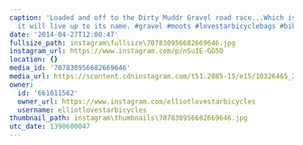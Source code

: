 ```yaml
---
caption: 'Loaded and off to the Dirty Muddr Gravel road race...Which is looking like
  it will live up to its name. #gravel #moots #lovestarbicyclebags #bikechi'
date: '2014-04-27T12:00:47'
fullsize_path: instagram\fullsize\707830956682669646.jpg
instagram_url: https://www.instagram.com/p/nSuIE-GG5O
location: {}
media_id: '707830956682669646'
media_url: https://scontent.cdninstagram.com/t51.2885-15/e15/10326465_295582887268806_1772595546_n.jpg?ig_cache_key=NzA3ODMwOTU2NjgyNjY5NjQ2.2
owner:
  id: '661611562'
  owner_url: https://www.instagram.com/elliotlovestarbicycles
  username: elliotlovestarbicycles
thumbnail_path: instagram\thumbnails\707830956682669646.jpg
utc_date: 1398600047
---
```

